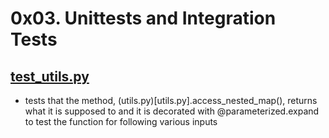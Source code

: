 # 0x03. Unittests and Integration Tests

## [test_utils.py](test_utils.py)

- tests that the method, (utils.py)[utils.py].access_nested_map(), returns what it is supposed to and it is decorated with @parameterized.expand to test the function for following various inputs
